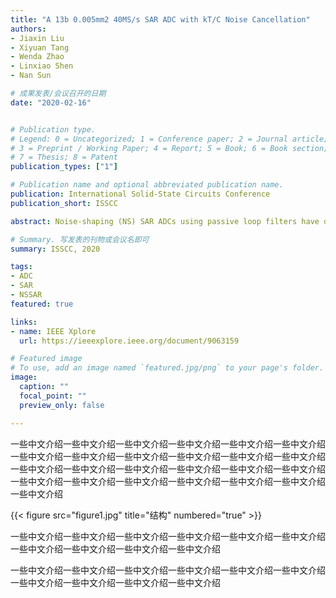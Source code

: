 ```yaml
---
title: "A 13b 0.005mm2 40MS/s SAR ADC with kT/C Noise Cancellation"
authors:
- Jiaxin Liu
- Xiyuan Tang
- Wenda Zhao
- Linxiao Shen
- Nan Sun

# 成果发表/会议召开的日期
date: "2020-02-16"


# Publication type.
# Legend: 0 = Uncategorized; 1 = Conference paper; 2 = Journal article;
# 3 = Preprint / Working Paper; 4 = Report; 5 = Book; 6 = Book section;
# 7 = Thesis; 8 = Patent
publication_types: ["1"]

# Publication name and optional abbreviated publication name.
publication: International Solid-State Circuits Conference
publication_short: ISSCC

abstract: Noise-shaping (NS) SAR ADCs using passive loop filters have drawn increasing attention due to their simplicity, low power, zero static current, and PVT robustness. However, prior works show limited resolution (ENOB≤13b) due to two main challenges. The 1 st one is thermal noise. Passive loop filters cannot provide gain [1]. Hence, their suppression of the comparator noise is limited. In addition, every capacitor switching introduces extra kT/C noise. To reduce noise, a passive gain of 2 is realized in [2]. It also realizes passive voltage summation, which obviates the need for a multipath comparator, further reducing the comparator noise. Nevertheless, it uses small capacitors for residue sampling to minimize signal attenuation, leading to a large total kT/C noise of 20kT/C (C is the DAC size). Also, its NTF is mild (zero at 0.5), leading to limited SQNR benefit. The 2 nd challenge is DAC mismatch. Classic DEM is unsuitable for SARs with a high-resolution DAC due to excessive hardware cost. To reduce circuit complexity, Ref. [3] applies DEM only to the MSB part of the DAC, but the LSB part still produces considerable errors. The mismatch error shaping (MES) technique of [4] is well suited for high-resolution binary DACs due to low hardware complexity, but it has its own limitations. First, it can only achieve 1 st -order shaping with limited error suppression capability. Also, being 1 st -order, it has strong signal dependence and can produce considerable tones, especially at low input amplitudes. In addition, it suffers from signal range loss.

# Summary. 写发表的刊物或会议名即可
summary: ISSCC, 2020

tags:
- ADC
- SAR
- NSSAR
featured: true

links:
- name: IEEE Xplore
  url: https://ieeexplore.ieee.org/document/9063159

# Featured image
# To use, add an image named `featured.jpg/png` to your page's folder. 
image:
  caption: ""
  focal_point: ""
  preview_only: false

---
```



一些中文介绍一些中文介绍一些中文介绍一些中文介绍一些中文介绍一些中文介绍一些中文介绍一些中文介绍一些中文介绍一些中文介绍一些中文介绍一些中文介绍一些中文介绍一些中文介绍一些中文介绍一些中文介绍一些中文介绍一些中文介绍一些中文介绍一些中文介绍一些中文介绍一些中文介绍一些中文介绍一些中文介绍一些中文介绍

{{< figure src="figure1.jpg" title="结构" numbered="true" >}}

一些中文介绍一些中文介绍一些中文介绍一些中文介绍一些中文介绍一些中文介绍一些中文介绍一些中文介绍一些中文介绍一些中文介绍

一些中文介绍一些中文介绍一些中文介绍一些中文介绍一些中文介绍一些中文介绍一些中文介绍一些中文介绍一些中文介绍一些中文介绍
